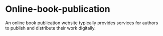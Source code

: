 # Online-book-publication
An online book publication website typically provides services for authors to publish and distribute their work digitally.

